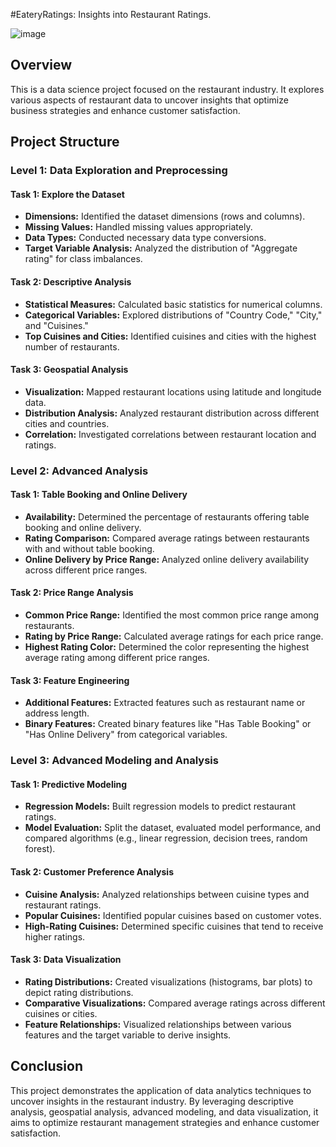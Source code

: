 #EateryRatings: Insights into Restaurant Ratings.

![image](https://github.com/user-attachments/assets/44c2ceb2-1f69-4eeb-b26b-9ed2639447b0)



## Overview
This is a data science project focused on the restaurant industry. It explores various aspects of restaurant data to uncover insights that optimize business strategies and enhance customer satisfaction.

## Project Structure

### Level 1: Data Exploration and Preprocessing

#### Task 1: Explore the Dataset
- **Dimensions:** Identified the dataset dimensions (rows and columns).
- **Missing Values:** Handled missing values appropriately.
- **Data Types:** Conducted necessary data type conversions.
- **Target Variable Analysis:** Analyzed the distribution of "Aggregate rating" for class imbalances.

#### Task 2: Descriptive Analysis
- **Statistical Measures:** Calculated basic statistics for numerical columns.
- **Categorical Variables:** Explored distributions of "Country Code," "City," and "Cuisines."
- **Top Cuisines and Cities:** Identified cuisines and cities with the highest number of restaurants.

#### Task 3: Geospatial Analysis
- **Visualization:** Mapped restaurant locations using latitude and longitude data.
- **Distribution Analysis:** Analyzed restaurant distribution across different cities and countries.
- **Correlation:** Investigated correlations between restaurant location and ratings.

### Level 2: Advanced Analysis

#### Task 1: Table Booking and Online Delivery
- **Availability:** Determined the percentage of restaurants offering table booking and online delivery.
- **Rating Comparison:** Compared average ratings between restaurants with and without table booking.
- **Online Delivery by Price Range:** Analyzed online delivery availability across different price ranges.

#### Task 2: Price Range Analysis
- **Common Price Range:** Identified the most common price range among restaurants.
- **Rating by Price Range:** Calculated average ratings for each price range.
- **Highest Rating Color:** Determined the color representing the highest average rating among different price ranges.

#### Task 3: Feature Engineering
- **Additional Features:** Extracted features such as restaurant name or address length.
- **Binary Features:** Created binary features like "Has Table Booking" or "Has Online Delivery" from categorical variables.

### Level 3: Advanced Modeling and Analysis

#### Task 1: Predictive Modeling
- **Regression Models:** Built regression models to predict restaurant ratings.
- **Model Evaluation:** Split the dataset, evaluated model performance, and compared algorithms (e.g., linear regression, decision trees, random forest).

#### Task 2: Customer Preference Analysis
- **Cuisine Analysis:** Analyzed relationships between cuisine types and restaurant ratings.
- **Popular Cuisines:** Identified popular cuisines based on customer votes.
- **High-Rating Cuisines:** Determined specific cuisines that tend to receive higher ratings.

#### Task 3: Data Visualization
- **Rating Distributions:** Created visualizations (histograms, bar plots) to depict rating distributions.
- **Comparative Visualizations:** Compared average ratings across different cuisines or cities.
- **Feature Relationships:** Visualized relationships between various features and the target variable to derive insights.

## Conclusion
This project demonstrates the application of data analytics techniques to uncover insights in the restaurant industry. By leveraging descriptive analysis, geospatial analysis, advanced modeling, and data visualization, it aims to optimize restaurant management strategies and enhance customer satisfaction.

